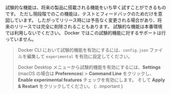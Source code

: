 <!-- This text will be included in the CLI plugin docs that are marked as experimental in Docker Enterprise 3.0 release -->
試験的な機能は、将来の製品に搭載される機能をいち早く試すことができるものです。
ただし現段階でのこの機能は、テストとフィードバックのためだけを意図しています。
したがってリリース時には予告なく変更される場合があり、将来のリリースでは完全に削除されることもあります。
試験的な機能は本番環境では利用しないでください。
Docker ではこの試験的機能に対するサポートは行っていません。
>
> Docker CLI において試験的機能を有効にするには、`config.json` ファイルを編集して `experimental` を有効に設定してください。
>
> Docker Desktop メニューから試験的機能を有効にするには、**Settings** (macOS の場合は **Preferences**) > **Command Line** をクリックし、**Enable experimental features** チェックを有効にします。
そして **Apply & Restart** をクリックしてください。
{: .important }
